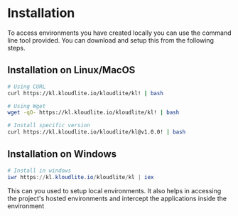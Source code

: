 # Installation

To access environments you have created locally you can use the command line tool provided. You can download and setup this from the following steps.

## Installation on Linux/MacOS

```bash
# Using CURL
curl https://kl.kloudlite.io/kloudlite/kl! | bash

# Using Wget
wget -qO- https://kl.kloudlite.io/kloudlite/kl! | bash

# Install specific version
curl https://kl.kloudlite.io/kloudlite/kl@v1.0.0! | bash
```

## Installation on Windows

```powershell
# Install in windows
iwr https://kl.kloudlite.io/kloudlite/kl | iex
```

This can you used to setup local environments. It also helps in accessing the project's hosted environments and intercept the applications inside the environment

